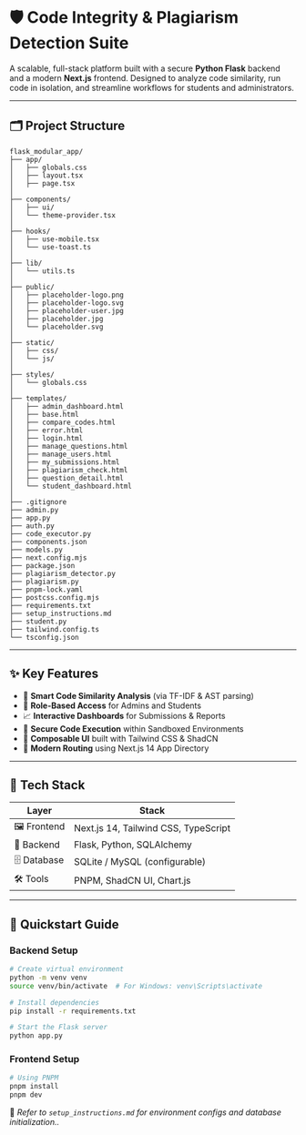 # 🛡️ Code Integrity & Plagiarism Detection Suite

A scalable, full-stack platform built with a secure **Python Flask** backend and a modern **Next.js** frontend. Designed to analyze code similarity, run code in isolation, and streamline workflows for students and administrators.

---

## 🗂️ Project Structure

```
flask_modular_app/
├── app/
│   ├── globals.css
│   ├── layout.tsx
│   ├── page.tsx
│
├── components/
│   ├── ui/
│   └── theme-provider.tsx
│
├── hooks/
│   ├── use-mobile.tsx
│   └── use-toast.ts
│
├── lib/
│   └── utils.ts
│
├── public/
│   ├── placeholder-logo.png
│   ├── placeholder-logo.svg
│   ├── placeholder-user.jpg
│   ├── placeholder.jpg
│   └── placeholder.svg
│
├── static/
│   ├── css/
│   └── js/
│
├── styles/
│   └── globals.css
│
├── templates/
│   ├── admin_dashboard.html
│   ├── base.html
│   ├── compare_codes.html
│   ├── error.html
│   ├── login.html
│   ├── manage_questions.html
│   ├── manage_users.html
│   ├── my_submissions.html
│   ├── plagiarism_check.html
│   ├── question_detail.html
│   └── student_dashboard.html
│
├── .gitignore
├── admin.py
├── app.py
├── auth.py
├── code_executor.py
├── components.json
├── models.py
├── next.config.mjs
├── package.json
├── plagiarism_detector.py
├── plagiarism.py
├── pnpm-lock.yaml
├── postcss.config.mjs
├── requirements.txt
├── setup_instructions.md
├── student.py
├── tailwind.config.ts
└── tsconfig.json
```

---

## ✨ Key Features

- 🧬 **Smart Code Similarity Analysis** (via TF-IDF & AST parsing)  
- 🔐 **Role-Based Access** for Admins and Students  
- 📈 **Interactive Dashboards** for Submissions & Reports  
- 🧪 **Secure Code Execution** within Sandboxed Environments  
- 🎨 **Composable UI** built with Tailwind CSS & ShadCN  
- 🧭 **Modern Routing** using Next.js 14 App Directory  

---

## 🧰 Tech Stack

| Layer         | Stack                                      |
|---------------|---------------------------------------------|
| 🖼️ Frontend    | Next.js 14, Tailwind CSS, TypeScript        |
| 🔧 Backend     | Flask, Python, SQLAlchemy                   |
| 🗄️ Database    | SQLite / MySQL (configurable)               |
| 🛠️ Tools       | PNPM, ShadCN UI, Chart.js                   |

---

## 🚀 Quickstart Guide

### Backend Setup
```bash
# Create virtual environment
python -m venv venv
source venv/bin/activate  # For Windows: venv\Scripts\activate
```

```bash
# Install dependencies
pip install -r requirements.txt
```

```bash
# Start the Flask server
python app.py
```

### Frontend Setup
```bash
# Using PNPM
pnpm install
pnpm dev
```

📘 *Refer to `setup_instructions.md` for environment configs and database initialization..*
